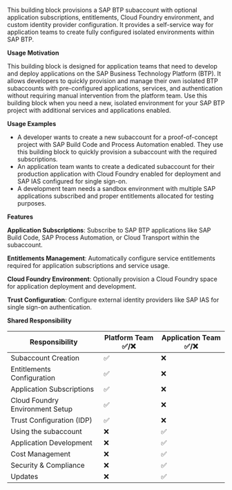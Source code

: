 This building block provisions a SAP BTP subaccount with optional application subscriptions, entitlements, Cloud Foundry environment, and custom identity provider configuration. It provides a self-service way for application teams to create fully configured isolated environments within SAP BTP.

**Usage Motivation**

This building block is designed for application teams that need to develop and deploy applications on the SAP Business Technology Platform (BTP). It allows developers to quickly provision and manage their own isolated BTP subaccounts with pre-configured applications, services, and authentication without requiring manual intervention from the platform team. Use this building block when you need a new, isolated environment for your SAP BTP project with additional services and applications enabled.

**Usage Examples**

*   A developer wants to create a new subaccount for a proof-of-concept project with SAP Build Code and Process Automation enabled. They use this building block to quickly provision a subaccount with the required subscriptions.
*   An application team wants to create a dedicated subaccount for their production application with Cloud Foundry enabled for deployment and SAP IAS configured for single sign-on.
*   A development team needs a sandbox environment with multiple SAP applications subscribed and proper entitlements allocated for testing purposes.

**Features**

**Application Subscriptions**: Subscribe to SAP BTP applications like SAP Build Code, SAP Process Automation, or Cloud Transport within the subaccount.

**Entitlements Management**: Automatically configure service entitlements required for application subscriptions and service usage.

**Cloud Foundry Environment**: Optionally provision a Cloud Foundry space for application deployment and development.

**Trust Configuration**: Configure external identity providers like SAP IAS for single sign-on authentication.

**Shared Responsibility**

| Responsibility                    | Platform Team ✅/❌ | Application Team ✅/❌ |
| --------------------------------- | ------------------- | ---------------------- |
| Subaccount Creation               | ✅                  | ❌                     |
| Entitlements Configuration        | ✅                  | ❌                     |
| Application Subscriptions         | ✅                  | ❌                     |
| Cloud Foundry Environment Setup   | ✅                  | ❌                     |
| Trust Configuration (IDP)         | ✅                  | ❌                     |
| Using the subaccount              | ❌                  | ✅                     |
| Application Development           | ❌                  | ✅                     |
| Cost Management                   | ❌                  | ✅                     |
| Security & Compliance             | ❌                  | ✅                     |
| Updates                           | ❌                  | ✅                     |
